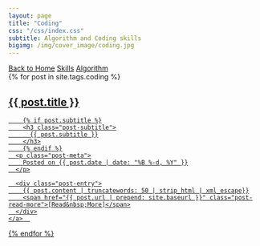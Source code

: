 ```yaml
---
layout: page
title: "Coding"
css: "/css/index.css"
subtitle: Algorithm and Coding skills
bigimg: /img/cover_image/coding.jpg
---
```


<div class="list-filters">
  <a href="/index" class="list-filter">Back to Home</a>
  <a href="/coding/skill" class="list-filter">Skills</a>
  <a href="/coding/algorithm" class="list-filter">Algorithm</a>
  <!-- <a href="/tags" class="list-filter">Index</a> -->
</div>

<div class="posts-list">
  {% for post in site.tags.coding %}
  <article>
    <a class="post-preview" href="{{ post.url | prepend: site.baseurl }}">
	    <h2 class="post-title">{{ post.title }}</h2>
	
	    {% if post.subtitle %}
	    <h3 class="post-subtitle">
	      {{ post.subtitle }}
	    </h3>
	    {% endif %}
      <p class="post-meta">
        Posted on {{ post.date | date: "%B %-d, %Y" }}
      </p>

      <div class="post-entry">
        {{ post.content | truncatewords: 50 | strip_html | xml_escape}}
        <span href="{{ post.url | prepend: site.baseurl }}" class="post-read-more">[Read&nbsp;More]</span>
      </div>
    </a>  
   </article>
  {% endfor %}
</div>
